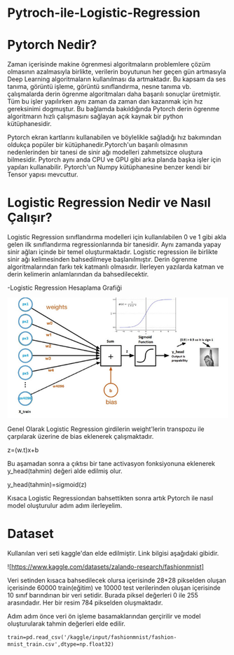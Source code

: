 # Pytroch-ile-Logistic-Regression

# Pytorch Nedir?

Zaman içerisinde makine ögrenmesi algoritmaların problemlere çözüm olmasının azalmasıyla birlikte, verilerin boyutunun her geçen gün artmasıyla 
Deep Learning algoritmaların kullanılması da artmaktadır. Bu kapsam da ses tanıma, görüntü işleme, görüntü sınıflandırma, nesne tanıma vb. çalışmalarda 
derin ögrenme algoritmaları daha başarılı sonuçlar üretmiştir. Tüm bu işler yapılırken aynı zaman da zaman dan kazanmak için hız gereksinimi dogmuştur.
Bu bağlamda bakıldığında Pytorch derin ögrenme algoritmarın hızlı çalışmasını sağlayan açık kaynak bir python kütüphanesidir.

Pytorch ekran kartlarını kullanabilen ve böylelikle sağladığı hız bakımından oldukça popüler bir kütüphanedir.Pytorch'un başarılı olmasının nedenlerinden
bir tanesi de sinir ağı modelleri zahmetsizce oluştura bilmesidir. Pytorch aynı anda CPU ve GPU gibi arka planda başka işler için yapıları kullanabilir.
Pytorch'un Numpy kütüphanesine benzer kendi bir Tensor yapısı mevcuttur.


# Logistic Regression Nedir ve Nasıl Çalışır?

Logistic Regression sınıflandırma modelleri için kullanılabilen 0 ve 1 gibi akla gelen ilk sınıflandırma regressionlarında bir tanesidir. Aynı zamanda
yapay sinir ağları içinde bir temel oluşturmaktadır. Logistic regression ile birlikte sinir ağı kelimesinden bahsedilmeye başlanılmıştır. Derin ögrenme 
algoritmalarından farkı tek katmanlı olmasıdır. İlerleyen yazılarda katman ve derin kelimerin anlamlarından da bahsedilecektir.

  -Logistic Regression Hesaplama Grafiği
     
 <img src="logistic_regression_image_2.png">

Genel Olarak Logistic Regression girdilerin weight'lerin transpozu ile çarpılarak üzerine de bias eklenerek çalışmaktadır. 

z=(w.t)x+b

Bu aşamadan sonra a çıktısı bir tane activasyon fonksiyonuna eklenerek y_head(tahmin) değeri alde edilmiş olur.

y_head(tahmin)=sigmoid(z)

Kısaca Logistic Regressiondan bahsettikten sonra artık Pytorch ile nasıl model oluşturulur adım adım ilerleyelim.

# Dataset

Kullanılan veri seti kaggle'dan elde edilmiştir. Link bilgisi aşağıdaki gibidir.

![https://www.kaggle.com/datasets/zalando-research/fashionmnist]

Veri setinden kısaca bahsedilecek olursa içerisinde 28*28 pikselden oluşan içerisinde 60000 train(eğitim) ve 10000 test verilerinden oluşan
içerisinde 10 sınıf barındırıan bir veri setidir. Burada piksel değerleri 0 ile 255 arasındadır. Her bir resim 784 pikselden oluşmaktadır.

Adım adım önce veri ön işleme basamaklarından gerçirilir ve model oluşturularak tahmin değerleri elde edilir.

    train=pd.read_csv('/kaggle/input/fashionmnist/fashion-mnist_train.csv',dtype=np.float32) 
